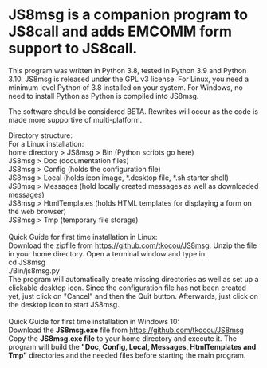 # JS8msg is a companion program to JS8call and adds EMCOMM form support to JS8call. 
This program was written in Python 3.8, tested in Python 3.9 and Python 3.10. JS8msg is released under the GPL v3 license. 
For Linux, you need a minimum level Python of 3.8 installed on your system. For Windows, no need to install Python as Python is compiled into JS8msg.

The software should be considered BETA. Rewrites will occur as the code is made more supportive of multi-platform.

Directory structure:<br>
For a Linux installation:<br>
  home directory > JS8msg > Bin (Python scripts go here)<br>
  JS8msg > Doc (documentation files)<br>
  JS8msg > Config (holds the configuration file)<br>
  JS8msg > Local (holds icon image, *.desktop file, *.sh starter shell)<br>
  JS8msg > Messages (hold locally created messages as well as downloaded messages)<br>
  JS8msg > HtmlTemplates (holds HTML templates for displaying a form on the web browser)<br>
  JS8msg > Tmp (temporary file storage)<br>
<br>
Quick Guide for first time installation in Linux:<br>
  Download the zipfile from https://github.com/tkocou/JS8msg. Unzip the file in your home directory. Open a terminal window and type in:<br>
    cd JS8msg<br>
    ./Bin/js8msg.py<br>
  The program will automatically create missing directories as well as set up a clickable desktop icon.
  Since the configuration file has not been created yet, just click on "Cancel" and then the Quit button. Afterwards, just click on the desktop icon to start JS8msg.
<br><br>
Quick Guide for first time installation in Windows 10:<br>
  Download the <b>JS8msg.exe</b> file from  https://github.com/tkocou/JS8msg
  Copy the <b>JS8msg.exe file</b> to your home directory and execute it. The program will build the <b>"Doc, Config, Local, Messages, HtmlTemplates and Tmp"</b> directories and the needed files before starting the main program.
